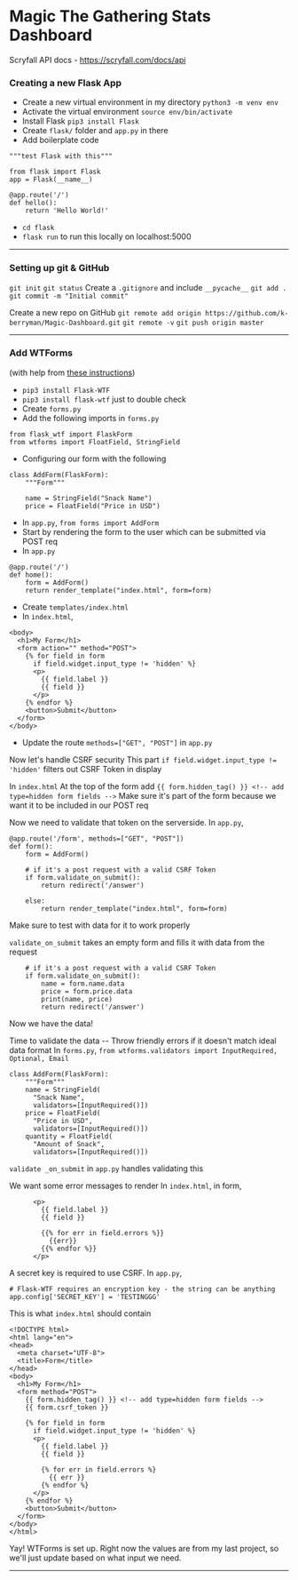 # Magic The Gathering Stats Dashboard
Scryfall API docs - https://scryfall.com/docs/api

### Creating a new Flask App

-   Create a new virtual environment in my directory  `python3 -m venv env`
-   Activate the virtual environment  `source env/bin/activate`
-   Install Flask  `pip3 install Flask`
-   Create  `flask/`  folder and  `app.py`  in there
-   Add boilerplate code
```
"""test Flask with this"""

from flask import Flask
app = Flask(__name__)

@app.route('/')
def hello():
    return 'Hello World!'
```

-   `cd flask`
-  `flask run`  to run this locally on localhost:5000

---

### Setting up git & GitHub
`git init`
`git status`
Create a `.gitignore` and include `__pycache__`
`git add .`
`git commit -m "Initial commit"`

Create a new repo on GitHub
`git remote add origin https://github.com/k-berryman/Magic-Dashboard.git`
`git remote -v`
`git push origin master`

---

### Add WTForms
(with help from  [these instructions](https://python-adv-web-apps.readthedocs.io/en/latest/flask_forms.html))

-   `pip3 install Flask-WTF`
-   `pip3 install flask-wtf`  just to double check
-   Create  `forms.py`
-   Add the following imports in  `forms.py`
```
from flask_wtf import FlaskForm
from wtforms import FloatField, StringField
```
-   Configuring our form with the following

```
class AddForm(FlaskForm):
    """Form"""

    name = StringField("Snack Name")
    price = FloatField("Price in USD")
```

-   In  `app.py`,  `from forms import AddForm`
-   Start by rendering the form to the user which can be submitted via POST req
-   In  `app.py`

```
@app.route('/')
def home():
    form = AddForm()
    return render_template("index.html", form=form)
```
- Create `templates/index.html`
- In `index.html`,
```
<body>
  <h1>My Form</h1>
  <form action="" method="POST">
    {% for field in form
      if field.widget.input_type != 'hidden' %}
      <p>
        {{ field.label }}
        {{ field }}
      </p>
    {% endfor %}
    <button>Submit</button>
  </form>
</body>
```

- Update the route  `methods=["GET", "POST"]` in `app.py`

Now let's handle CSRF security
This part  `if field.widget.input_type != 'hidden'`  filters out CSRF Token in display

In `index.html` At the top of the form add `{{ form.hidden_tag() }} <!-- add type=hidden form fields -->` Make sure it's part of the form because we want it to be included in our POST req

Now we need to validate that token on the serverside. In  `app.py`,

```
@app.route('/form', methods=["GET", "POST"])
def form():
    form = AddForm()

    # if it's a post request with a valid CSRF Token
    if form.validate_on_submit():
        return redirect('/answer')

    else:
        return render_template("index.html", form=form)
```

Make sure to test with data for it to work properly

`validate_on_submit`  takes an empty form and fills it with data from the request

```
    # if it's a post request with a valid CSRF Token
    if form.validate_on_submit():
        name = form.name.data
        price = form.price.data
        print(name, price)
        return redirect('/answer')

```

Now we have the data!

Time to validate the data -- Throw friendly errors if it doesn't match ideal data format In  `forms.py`,  `from wtforms.validators import InputRequired, Optional, Email`

```
class AddForm(FlaskForm):
    """Form"""
    name = StringField(
      "Snack Name",
      validators=[InputRequired()])
    price = FloatField(
      "Price in USD",
      validators=[InputRequired()])
    quantity = FloatField(
      "Amount of Snack",
      validators=[InputRequired()])
```

`validate _on_submit` in `app.py` handles validating this

We want some error messages to render
In  `index.html`, in form,

```
      <p>
        {{ field.label }}
        {{ field }}

        {{% for err in field.errors %}}
          {{err}}
        {{% endfor %}}
      </p>
```

A secret key is required to use CSRF. In `app.py`,
```
# Flask-WTF requires an encryption key - the string can be anything
app.config['SECRET_KEY'] = 'TESTINGGG'
```

This is what `index.html` should contain
```
<!DOCTYPE html>
<html lang="en">
<head>
  <meta charset="UTF-8">
  <title>Form</title>
</head>
<body>
  <h1>My Form</h1>
  <form method="POST">
    {{ form.hidden_tag() }} <!-- add type=hidden form fields -->
    {{ form.csrf_token }}

    {% for field in form
      if field.widget.input_type != 'hidden' %}
      <p>
        {{ field.label }}
        {{ field }}

        {% for err in field.errors %}
          {{ err }}
        {% endfor %}
      </p>
    {% endfor %}
    <button>Submit</button>
  </form>
</body>
</html>
```

Yay! WTForms is set up. Right now the values are from my last project, so we'll just update based on what input we need.

---
